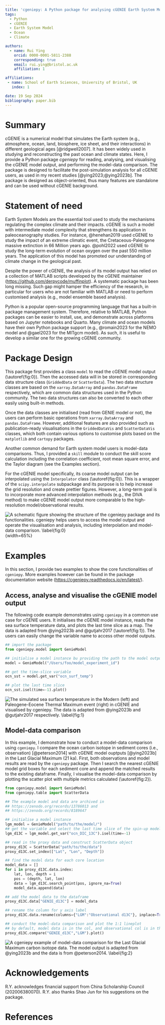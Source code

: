 ```yaml
---
title: 'cgeniepy: A Python package for analysing cGENIE Earth System Model output'
tags:
  - Python
  - cGENIE
  - Earth System Model
  - Ocean
  - Climate

authors:
  - name: Rui Ying
    orcid: 0000-0001-5811-2388
    corresponding: true
    email: rui.ying@bristol.ac.uk
    affiliation: 1

affiliations:
 - name: School of Earth Sciences, University of Bristol, UK
   index: 1  

date: 19 Sep 2024
bibliography: paper.bib
---
```


# Summary

cGENIE is a numerical model that simulates the Earth system (e.g., atmosphere, ocean, land, biosphere, ice sheet, and their interactions) in different geological ages [@ridgwell2007]. It has been widely used in studying and reconstructing the past ocean and climate states. Here, I provide a Python package *cgeniepy* for reading, analysing, and visualising the cGENIE model output, and performing the model-data comparison. The package is designed to facilitate the post-simulation analysis for all cGENIE users, as used in my recent studies [@ying2023;@ying2023b]. The package is designed as object-oriented, thus many features are standalone and can be used without cGENIE background.

# Statement of need
Earth System Models are the essential tool used to study the mechanisms regulating the complex climate and their impacts. cGENIE is such a model with intermediate model complexity that strengthens its application in paleoceanography studies. For instance, @henehan2019 used cGENIE to study the impact of an extreme climatic event, the Cretaceous-Paleogene massive extinction in 66 Million years ago. @pohl2022 used cGENIE to study the long-term evolution of ocean oxygen over the past 550 million years. The application of this model has promoted our understanding of climate change in the geological past.

Despite the power of cGENIE, the analysis of its model output has relied on a collection of MATLAB scripts developed by the cGENIE maintainer (https://github.com/derpycode/muffinplot). A systematic package has been long missing. Such gap might hamper the efficiency of the research, in particular for users who are not familiar with MATLAB or need to perform customised analysis (e.g., model ensemble based analysis). 

Python is a popular open-source programming language that has a built-in package management system. Therefore, relative to MATLAB, Python packages can be easier to install, use, and demonstrate across platforms based on Jupyter notebooks and Quarto. Many climate and ocean models have their own Python package support (e.g., @romain2023 for the NEMO model and @gael2023 for the MITgcm model). As such, it is useful to develop a similar one for the growing cGENIE community.


# Package Design
This package first provides a class `model` to read the cGENIE model output (\autoref{fig:0}). Then the accessed data will in be stored in corresponding data structure class (`GriddedData` or `ScatterData`). The two data structure classes are based on the `xarray.DataArray` and `pandas.DataFrame` respectively, which are common data structures used in the Python community. The two data structures can also be converted to each other easily using built-in methods.

Once the data classes are initialised (read from GENIE model or not), the users can perform basic operations from `xarray.DataArray` and `pandas.DataFrame`. However, additional features are also provided such as publication-ready visualisations in the `GriddedDataVis` and `ScatterDataVis` classes, which both contain various options to customise plots based on the `matplotlib` and `cartopy` packages.

Another common demand for Earth system model users is model-data comparisons. Thus, I provided a `skill` module to conduct the skill score calculation including the correlation coefficient, root mean square error, and the Taylor diagram (see the Examples section).

For the cGENIE model specifically, its coarse model output can be interpolated using the  `Interpolator` class (\autoref{fig:0}). This is a wrapper of the `scipy.interpolate` subpackage and its purpose is to help increase the grid resolution and create prettier figures. However, a long-term goal is to incorporate more advanced interpolation methods (e.g., the DIVA method) to make cGENIE model output more comparable to the high-resolution model/observational results.

![A schematic figure showing the structure of the `cgeniepy` package and its functionalities. `cgeniepy` helps users to access the model output and operate the visualisation and analysis, including interpolation and model-data comparison. \label{fig:0}](fig0.png){width=65%}

# Examples

In this section, I provide two examples to show the core functionalities of `cgeniepy`. More examples however can be found in the package documentation website (https://cgeniepy.readthedocs.io/en/latest/).

## Access, analyse and visualise the cGENIE model output

The following code example demonstrates using `cgeniepy` in a common use case for cGENIE users. It initialises the cGENIE model instance, reads the sea surface temperature data, and plots the last time slice as a map. The data is adapted from @ying2023b and @gutjahr2017 (\autoref{fig:1}). The users can easily change the variable name to access other model outputs.

```python
## import the package
from cgeniepy.model import GenieModel

## initialise a model instance bu providing the path to the model output
model = GenieModel("/Users/foo/model_experiment_id")

## get the time-slice variable
ocn_sst = model.get_var("ocn_surf_temp")

## plot the last time slice
ocn_sst.isel(time=-1).plot()
```
![The simulated sea surface temperature in the Modern (left) and Paleogene-Eocene Thermal Maximum event (right) in cGENIE and visualised by `cgeniepy`. The data is adapted from @ying2023b and @gutjahr2017 respectively. \label{fig:1}](fig1.png)

## Model-data comparison

In this example, I demonstrate how to conduct a model-data comparison using `cgeniepy`. I compare the ocean carbon isotope in sediment cores (i.e., observation) [@peterson2014] with cGENIE model ouptputs [@ying2023b] in the Last Glacial Maximum (21 ka).  First, both observations and model results are read by the `cgeniepy` package. Then I search the nearest cGENIE model grid boxes for each sediment core and append the matched results to the existing dataframe. Finally, I visualise the model-data comparison by plotting the scatter plot with multiple metrics calculated (\autoref{fig:2}).

```python
from cgeniepy.model import GenieModel
from cgeniepy.table import ScatterData

## The example model and data are archived in
## https://zenodo.org/records/13786013 and
## https://zenodo.org/records/8189647

## initialise a model instance
lgm_model = GenieModel("path/to/the/model/")
## get the variable and select the last time slice of the spin-up model
lgm_d13C = lgm_model.get_var("ocn_DIC_13C").isel(time=-1)

## read in the proxy data and construct ScatterData object
proxy_d13C = ScatterData("path/to/the/data")
proxy_d13C.set_index(["Lat", "Lon", "Depth"])

## find the model data for each core location
model_data = []
for i in proxy_d13C.data.index:
    lat, lon, depth = i
    pos = (depth, lat, lon)
    data = lgm_d13C.search_point(pos, ignore_na=True)
    model_data.append(data)

## add the model data to the dataframe
proxy_d13C.data["GENIE_d13C"] = model_data

## rename the column for y axis label
proxy_d13C.data.rename(columns={"LGM":"Observational d13C"}, inplace=True)

## conduct the model-data comparison and plot the 1:1 lineplot
## by default, model data is in the col, and observational col is in the second
proxy_d13C.compare("GENIE_d13C","LGM").plot()
```

![A `cgeniepy` example of model-data comparison for the Last Glacial Maximum carbon isotope data. The model output is adapted from @ying2023b and the data is from @peterson2014. \label{fig:2}](fig2.png)

# Acknowledgements
R.Y. acknowledges financial support from China Scholarship Council (202006380070). R.Y. also thanks Shao Jun for his suggestions on the package.

# References
